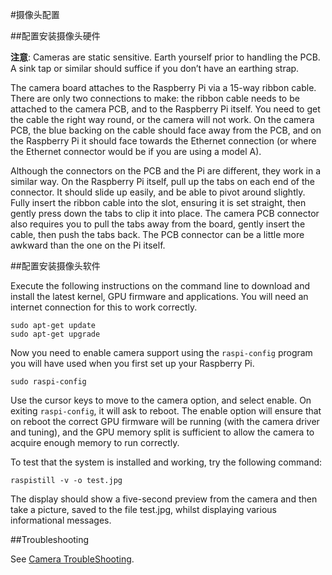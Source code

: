 #摄像头配置

##配置安装摄像头硬件


**注意**: Cameras are static sensitive. Earth yourself prior to handling the PCB. A sink tap or similar should suffice if you don’t have an earthing strap.

The camera board attaches to the Raspberry Pi via a 15-way ribbon cable. There are only two connections to make: the ribbon cable needs to be attached to the camera PCB, and to the Raspberry Pi itself. You need to get the cable the right way round, or the camera will not work. On the camera PCB, the blue backing on the cable should face away from the PCB, and on the Raspberry Pi it should face towards the Ethernet connection (or where the Ethernet connector would be if you are using a model A).

Although the connectors on the PCB and the Pi are different, they work in a similar way. On the Raspberry Pi itself, pull up the tabs on each end of the connector. It should slide up easily, and be able to pivot around slightly. Fully insert the ribbon cable into the slot, ensuring it is set straight, then gently press down the tabs to clip it into place. The camera PCB connector also requires you to pull the tabs away from the board, gently insert the cable, then push the tabs back. The PCB connector can be a little more awkward than the one on the Pi itself. 

##配置安装摄像头软件

Execute the following instructions on the command line to download and install the latest kernel, GPU firmware and applications. You will need an internet connection for this to work correctly.

```
sudo apt-get update
sudo apt-get upgrade
```

Now you need to enable camera support using the `raspi-config` program you will have used when you first set up your Raspberry Pi.

```
sudo raspi-config
```

Use the cursor keys to move to the camera option, and select enable. On exiting `raspi-config`, it will ask to reboot. The enable option will ensure that on reboot the correct GPU firmware will be running (with the camera driver and tuning), and the GPU memory split is sufficient to allow the camera to acquire enough memory to run correctly. 

To test that the system is installed and working, try the following command: 

```
raspistill -v -o test.jpg
```

The display should show a five-second preview from the camera and then take a picture, saved to the file test.jpg, whilst displaying various informational messages.

##Troubleshooting

See [Camera TroubleShooting](../troubleshooting/hardware/camera.md).

